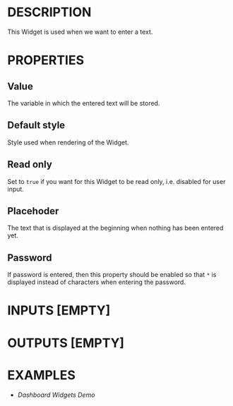 # DESCRIPTION

This Widget is used when we want to enter a text.

# PROPERTIES

## Value

The variable in which the entered text will be stored.

## Default style

Style used when rendering of the Widget.

## Read only

Set to `true` if you want for this Widget to be read only, i.e. disabled for user input.

## Placehoder

The text that is displayed at the beginning when nothing has been entered yet.

## Password

If password is entered, then this property should be enabled so that `*` is displayed instead of characters when entering the password.

# INPUTS [EMPTY]

# OUTPUTS [EMPTY]

# EXAMPLES

-   _Dashboard Widgets Demo_
